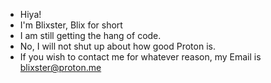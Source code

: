 - Hiya!
- I'm Blixster, Blix for short
- I am still getting the hang of code.
- No, I will not shut up about how good Proton is.
- If you wish to contact me for whatever reason, my Email is blixster@proton.me

<!---
Blixster77/Blixster77 is a ✨ special ✨ repository because its `README.md` (this file) appears on your GitHub profile.
You can click the Preview link to take a look at your changes.
--->
